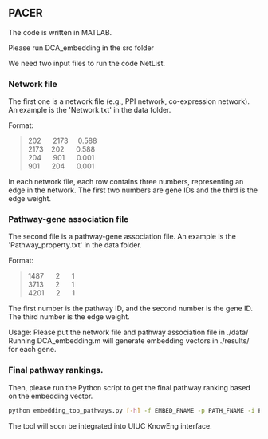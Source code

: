 ## PACER
The code is written in MATLAB. 

Please run DCA_embedding in the src folder

We need two input files to run the code NetList.

### Network file
The first one is a network file (e.g., PPI network, co-expression network). An example is the 'Network.txt' in the data folder.

Format:
>202&nbsp;&nbsp;&nbsp;&nbsp;&nbsp;&nbsp;2173&nbsp;&nbsp;&nbsp;&nbsp;&nbsp;0.588<br />
>2173&nbsp;&nbsp;&nbsp;&nbsp;202&nbsp;&nbsp;&nbsp;&nbsp;&nbsp;&nbsp;0.588<br />
>204&nbsp;&nbsp;&nbsp;&nbsp;&nbsp;&nbsp;901&nbsp;&nbsp;&nbsp;&nbsp;&nbsp;&nbsp;0.001<br />
>901&nbsp;&nbsp;&nbsp;&nbsp;&nbsp;&nbsp;204&nbsp;&nbsp;&nbsp;&nbsp;&nbsp;&nbsp;0.001<br />

In each network file, each row contains three numbers, representing an edge in the network. The first two numbers are gene IDs and the third is the edge weight. 

### Pathway-gene association file
The second file is a pathway-gene association file. An example is the 'Pathway_property.txt' in the data folder.

Format:
>1487&nbsp;&nbsp;&nbsp;&nbsp;&nbsp;&nbsp;2&nbsp;&nbsp;&nbsp;&nbsp;&nbsp;&nbsp;1<br />
>3713&nbsp;&nbsp;&nbsp;&nbsp;&nbsp;&nbsp;2&nbsp;&nbsp;&nbsp;&nbsp;&nbsp;&nbsp;1<br />
>4201&nbsp;&nbsp;&nbsp;&nbsp;&nbsp;&nbsp;2&nbsp;&nbsp;&nbsp;&nbsp;&nbsp;&nbsp;1<br />

The first number is the pathway ID, and the second number is the gene ID. The third number is the edge weight.

Usage: Please put the network file and pathway association file in ./data/
Running DCA_embedding.m will generate embedding vectors in ./results/ for each gene.

### Final pathway rankings.
Then, please run the Python script to get the final pathway ranking based on the embedding vector.

```bash
python embedding_top_pathways.py [-h] -f EMBED_FNAME -p PATH_FNAME -i PATH_IDX_FNAME -g GENE_IDX_FNAME
```

The tool will soon be integrated into UIUC KnowEng interface.
